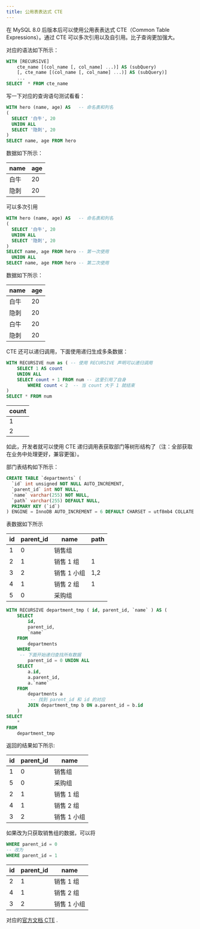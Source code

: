 ```yaml
---
title: 公用表表达式 CTE
---
```


在 MySQL 8.0 后版本后可以使用公用表表达式 CTE（Common Table Expressions）。通过 CTE 可以多次引用以及自引用。比子查询更加强大。

对应的语法如下所示：

```SQL
WITH [RECURSIVE]
    cte_name [(col_name [, col_name] ...)] AS (subQuery)
    [, cte_name [(col_name [, col_name] ...)] AS (subQuery)]
    ...
SELECT  * FROM cte_name
```

写一下对应的查询语句测试看看：

```SQL
WITH hero (name, age) AS   -- 命名表和列名
(
  SELECT '白牛', 20
  UNION ALL
  SELECT '隐刺', 20
)
SELECT name, age FROM hero
```

数据如下所示：

| name | age |
| ---- | --- |
| 白牛 | 20  |
| 隐刺 | 20  |

可以多次引用

```SQL
WITH hero (name, age) AS   -- 命名表和列名
(
  SELECT '白牛', 20
  UNION ALL
  SELECT '隐刺', 20
)
SELECT name, age FROM hero -- 第一次使用
  UNION ALL 
SELECT name, age FROM hero -- 第二次使用
```

数据如下所示：

| name | age |
| ---- | --- |
| 白牛 | 20  |
| 隐刺 | 20  |
| 白牛 | 20  |
| 隐刺 | 20  |

CTE 还可以递归调用，下面使用递归生成多条数据：

```SQL
WITH RECURSIVE num as ( -- 使用 RECURSIVE 声明可以递归调用
	SELECT 1 AS count
	UNION ALL
	SELECT count + 1 FROM num -- 这里引用了自身
		WHERE count < 2  -- 当 count 大于 1 就结束
)
SELECT * FROM num
```

| count |
| ----- |
| 1     |
| 2     |

如此，开发者就可以使用 CTE 递归调用表获取部门等树形结构了（注：全部获取在业务中处理更好，兼容更强）。

部门表结构如下所示：

```SQL
CREATE TABLE `departments` (
  `id` int unsigned NOT NULL AUTO_INCREMENT,
  `parent_id` int NOT NULL,
  `name` varchar(255) NOT NULL,
  `path` varchar(255) DEFAULT NULL,
  PRIMARY KEY (`id`)
) ENGINE = InnoDB AUTO_INCREMENT = 6 DEFAULT CHARSET = utf8mb4 COLLATE = utf8mb4_0900_ai_ci
```

表数据如下所示

| id  | parent_id | name        | path |
| --- | --------- | ----------- | ---- |
| 1   | 0         | 销售组      |      |
| 2   | 1         | 销售 1 组   | 1    |
| 3   | 2         | 销售 1 小组 | 1,2  |
| 4   | 1         | 销售 2 组   | 1    |
| 5   | 0         | 采购组      |      |

```SQL
WITH RECURSIVE department_tmp ( id, parent_id, `name` ) AS (
	SELECT
		id,
		parent_id,
		`name`
	FROM
		departments
	WHERE
     -- 下面开始递归查找所有数据
		parent_id = 0 UNION ALL
	SELECT
		a.id,
		a.parent_id,
		a.`name`
	FROM
		departments a
         -- 找到 parent_id 和 id 的对应
		JOIN department_tmp b ON a.parent_id = b.id
	)
SELECT
	*
FROM
	department_tmp
```

返回的结果如下所示:

| id  | parent_id | name        |
| --- | --------- | ----------- |
| 1   | 0         | 销售组      |
| 5   | 0         | 采购组      |
| 2   | 1         | 销售 1 组   |
| 4   | 1         | 销售 2 组   |
| 3   | 2         | 销售 1 小组 |

如果改为只获取销售组的数据，可以将

```SQL
WHERE parent_id = 0
-- 改为
WHERE parent_id = 1
```

| id  | parent_id | name        |
| --- | --------- | ----------- |
| 2   | 1         | 销售 1 组   |
| 4   | 1         | 销售 2 组   |
| 3   | 2         | 销售 1 小组 |

对应的[官方文档 CTE](https://dev.mysql.com/doc/refman/8.2/en/with.html) .